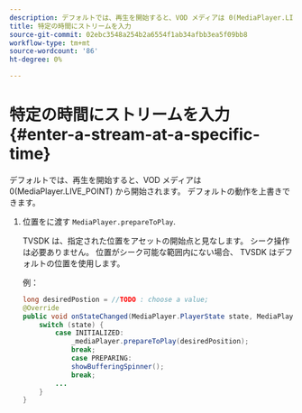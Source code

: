 ```yaml
---
description: デフォルトでは、再生を開始すると、VOD メディアは 0(MediaPlayer.LIVE_POINT) から開始されます。 デフォルトの動作を上書きできます。
title: 特定の時間にストリームを入力
source-git-commit: 02ebc3548a254b2a6554f1ab34afbb3ea5f09bb8
workflow-type: tm+mt
source-wordcount: '86'
ht-degree: 0%

---
```


# 特定の時間にストリームを入力 {#enter-a-stream-at-a-specific-time}

デフォルトでは、再生を開始すると、VOD メディアは 0(MediaPlayer.LIVE_POINT) から開始されます。 デフォルトの動作を上書きできます。

1. 位置をに渡す `MediaPlayer.prepareToPlay`.

   TVSDK は、指定された位置をアセットの開始点と見なします。 シーク操作は必要ありません。 位置がシーク可能な範囲内にない場合、 TVSDK はデフォルトの位置を使用します。

   例：

   ```java
   long desiredPostion = //TODO : choose a value; 
   @Override 
   public void onStateChanged(MediaPlayer.PlayerState state, MediaPlayerNotification notification) { 
       switch (state) { 
           case INITIALIZED: 
               _mediaPlayer.prepareToPlay(desiredPosition); 
               break; 
               case PREPARING: 
               showBufferingSpinner(); 
               break; 
           ... 
       } 
   } 
   ```
